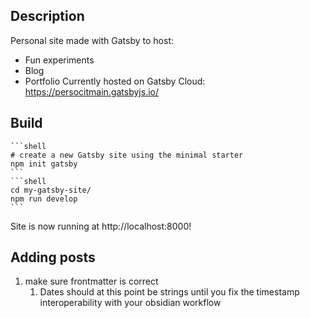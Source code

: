 ## Description 
Personal site made with Gatsby to host:
* Fun experiments
* Blog 
* Portfolio
Currently hosted on Gatsby Cloud: https://persocitmain.gatsbyjs.io/


## Build 
    ```shell
    # create a new Gatsby site using the minimal starter
    npm init gatsby
    ```
    ```shell
    cd my-gatsby-site/
    npm run develop
    ```
Site is now running at http://localhost:8000!

## Adding posts
1. make sure frontmatter is correct 
   1. Dates should at this point be strings until you fix the timestamp interoperability with your obsidian workflow